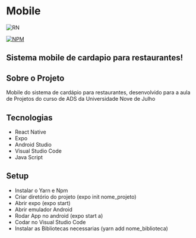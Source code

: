 # Mobile

![RN](https://img.shields.io/badge/React-20232A?style=for-the-badge&logo=react&logoColor=61DAFB)

[![NPM](https://img.shields.io/npm/l/react)](https://github.com/SquadUninove/API/blob/main/LICENSE)

## Sistema mobile de cardapio para restaurantes!

## Sobre o Projeto

Mobile do sistema de cardápio para restaurantes,
desenvolvido para a aula de Projetos do curso de ADS da Universidade Nove de Julho

## Tecnologias

- React Native
- Expo
- Android Studio
- Visual Studio Code
- Java Script

## Setup

- Instalar o Yarn e Npm
- Criar diretório do projeto (expo init nome_projeto)
- Abrir expo (expo start)
- Abrir emulador Android
- Rodar App no android (expo start a)
- Codar no Visual Studio Code
- Instalar as Bibliotecas necessarias (yarn add nome_biblioteca)

